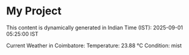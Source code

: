 # My Project

This content is dynamically generated in Indian Time (IST): 2025-09-01 05:25:00 IST


Current Weather in Coimbatore:
Temperature: 23.88 °C
Condition: mist

